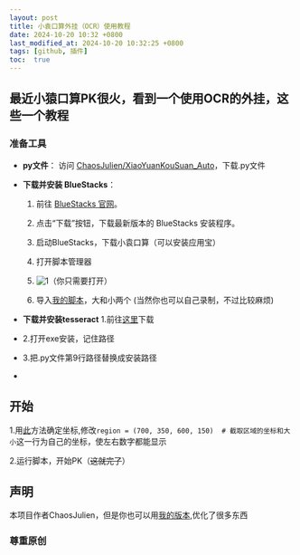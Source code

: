 ```yaml
---
layout: post
title: 小袁口算外挂（OCR）使用教程
date: 2024-10-20 10:32 +0800
last_modified_at: 2024-10-20 10:32:25 +0800
tags: [github, 插件]
toc:  true
---
```

## 最近小猿口算PK很火，看到一个使用OCR的外挂，这些一个教程
### 准备工具

- **py文件**：
  访问 [ChaosJulien/XiaoYuanKouSuan_Auto](https://github.com/ChaosJulien/XiaoYuanKouSuan_Auto)，下载.py文件

- **下载并安装 BlueStacks**：
  1. 前往 [BlueStacks 官网](https://www.bluestacks.com/)。
  2. 点击“下载”按钮，下载最新版本的 BlueStacks 安装程序。

  3. 启动BlueStacks，下载小袁口算（可以安装应用宝）

  4. 打开脚本管理器

  5. ![1](https://support.bluestacks.com/hc/article_attachments/29494526391181)（你只需要打开）

  6. 导入[我的脚本](https://github.com/ChaosJulien/XiaoYuanKouSuan_Auto/issues/35#issuecomment-2424898458)，大和小两个
     (当然你也可以自己录制，不过比较麻烦)

- **下载并安装tesseract**
  1.前往[这里](https://digi.bib.uni-mannheim.de/tesseract/)下载
-
  2.打开exe安装，记住路径
-
  3.把.py文件第9行路径替换成安装路径
-
## 开始

  1.用[此](https://github.com/ChaosJulien/XiaoYuanKouSuan_Auto/issues/38#issuecomment-2424890330)方法确定坐标,修改`region = (700, 350, 600, 150)  # 截取区域的坐标和大小`这一行为自己的坐标，使左右数字都能显示

  2.运行脚本，开始PK（~~这就完了~~）

## 声明
本项目作者ChaosJulien，但是你也可以用[我的版本](https://github.com/Eternity-Sky/XiaoYuanKouSuan_Auto),优化了很多东西

### **尊重原创**
